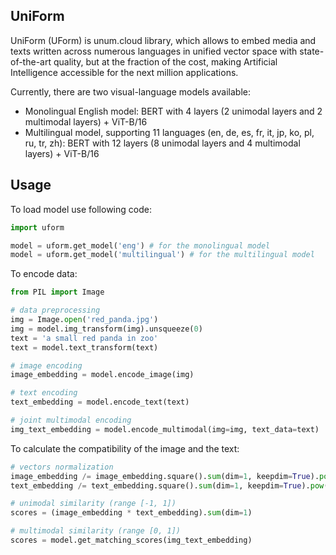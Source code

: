 ## UniForm 

UniForm (UForm) is unum.cloud library, which allows to embed media and texts written across numerous languages in unified vector space with state-of-the-art quality, but at the fraction of the cost, making Artificial Intelligence accessible for the next million applications.

Currently, there are two visual-language models available:

* Monolingual English model: BERT with 4 layers (2 unimodal layers and 2 multimodal layers) + ViT-B/16
* Multilingual model, supporting 11 languages (en, de, es, fr, it, jp, ko, pl, ru, tr, zh): BERT with 12 layers (8 unimodal layers and 4 multimodal layers) + ViT-B/16

## Usage

To load model use following code:

```python
import uform

model = uform.get_model('eng') # for the monolingual model
model = uform.get_model('multilingual') # for the multilingual model
```

To encode data:

```python
from PIL import Image

# data preprocessing
img = Image.open('red_panda.jpg')
img = model.img_transform(img).unsqueeze(0)
text = 'a small red panda in zoo'
text = model.text_transform(text)

# image encoding
image_embedding = model.encode_image(img)

# text encoding
text_embedding = model.encode_text(text)

# joint multimodal encoding
img_text_embedding = model.encode_multimodal(img=img, text_data=text)
```

To calculate the compatibility of the image and the text:

```python
# vectors normalization
image_embedding /= image_embedding.square().sum(dim=1, keepdim=True).pow(0.5)
text_embedding /= text_embedding.square().sum(dim=1, keepdim=True).pow(0.5)

# unimodal similarity (range [-1, 1])
scores = (image_embedding * text_embedding).sum(dim=1)

# multimodal similarity (range [0, 1])
scores = model.get_matching_scores(img_text_embedding)
```